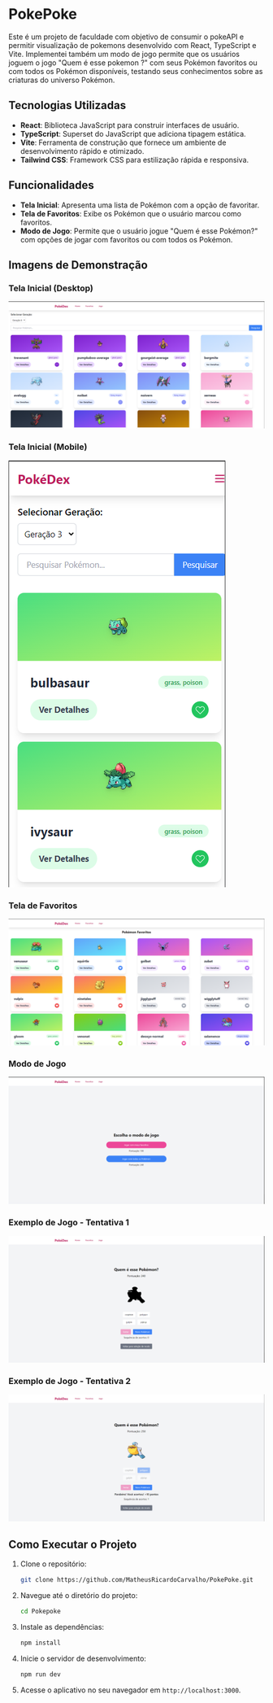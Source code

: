 # PokePoke

Este é um projeto de faculdade com objetivo de consumir o pokeAPI e permitir visualização de pokemons desenvolvido com React, TypeScript e Vite. Implementei também um modo de jogo permite que os usuários joguem o jogo "Quem é esse pokemon ?" com seus Pokémon favoritos ou com todos os Pokémon disponíveis, testando seus conhecimentos sobre as criaturas do universo Pokémon.

## Tecnologias Utilizadas

- **React**: Biblioteca JavaScript para construir interfaces de usuário.
- **TypeScript**: Superset do JavaScript que adiciona tipagem estática.
- **Vite**: Ferramenta de construção que fornece um ambiente de desenvolvimento rápido e otimizado.
- **Tailwind CSS**: Framework CSS para estilização rápida e responsiva.

## Funcionalidades

- **Tela Inicial**: Apresenta uma lista de Pokémon com a opção de favoritar.
- **Tela de Favoritos**: Exibe os Pokémon que o usuário marcou como favoritos.
- **Modo de Jogo**: Permite que o usuário jogue "Quem é esse Pokémon?" com opções de jogar com favoritos ou com todos os Pokémon.

## Imagens de Demonstração

### Tela Inicial (Desktop)
![Tela Inicial - Desktop](./imgs/home-desktop.png)

### Tela Inicial (Mobile)
![Tela Inicial - Mobile](./imgs/home-mobile.png)

### Tela de Favoritos
![Tela de Favoritos](./imgs/favoritos-desktop.png)

### Modo de Jogo
![Modo de Jogo](./imgs/modo-de-jogo.png)

### Exemplo de Jogo - Tentativa 1
![Quem é esse Pokémon? - Tentativa 1](./imgs/quem-e-esse-pokemon1.png)

### Exemplo de Jogo - Tentativa 2
![Quem é esse Pokémon? - Acertou!](./imgs/quem-e-esse-pokemon2.png)

## Como Executar o Projeto

1. Clone o repositório:
   ```bash
   git clone https://github.com/MatheusRicardoCarvalho/PokePoke.git
   ```

2. Navegue até o diretório do projeto:
   ```bash
   cd Pokepoke
   ```

3. Instale as dependências:
   ```bash
   npm install
   ```

4. Inicie o servidor de desenvolvimento:
   ```bash
   npm run dev
   ```

5. Acesse o aplicativo no seu navegador em `http://localhost:3000`.
